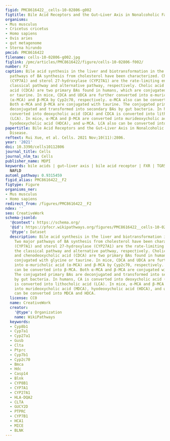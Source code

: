 ```yaml
---
figid: PMC8616422__cells-10-02806-g002
figtitle: Bile Acid Receptors and the Gut–Liver Axis in Nonalcoholic Fatty Liver Disease
organisms:
- Mus musculus
- Cricetus cricetus
- Homo sapiens
- Ovis aries
- gut metagenome
- Sterna hirundo
pmcid: PMC8616422
filename: cells-10-02806-g002.jpg
figlink: /pmc/articles/PMC8616422/figure/cells-10-02806-f002/
number: F2
caption: Bile acid synthesis in the liver and biotransformation in the gut. Two major
  pathways of BA synthesis from cholesterol have been characterized. Cholesterol-7α-hydroxylase
  (CYP7A1) and sterol 27-hydroxylase (CYP27A1) are the rate-limiting enzymes for the
  classical pathway and alternative pathway, respectively. Cholic acid (CA) and chenodeoxycholic
  acid (CDCA) are two primary BAs found in humans, which are conjugated with glycine
  or taurine. In mice, CDCA and UDCA are further converted into α-muricholic acid
  (α-MCA) and β-MCA by Cyp2c70, respectively. α-MCA also can be converted into β-MCA.
  Both α-MCA and β-MCA are conjugated with taurine. The conjugated primary BAs are
  deconjugated and transformed into secondary BAs by gut bacteria. In humans, CA is
  converted into deoxycholic acid (DCA) and CDCA is converted into lithocholic acid
  (LCA). In mice, α-MCA and β-MCA are converted into murideoxycholic acid (MDCA),
  hyodeoxycholic acid (HDCA), and ω-MCA. LCA also can be converted into MDCA and HDCA.
papertitle: Bile Acid Receptors and the Gut–Liver Axis in Nonalcoholic Fatty Liver
  Disease.
reftext: Rui Xue, et al. Cells. 2021 Nov;10(11):2806.
year: '2021'
doi: 10.3390/cells10112806
journal_title: Cells
journal_nlm_ta: Cells
publisher_name: MDPI
keywords: bile acids | gut–liver axis | bile acid receptor | FXR | TGR5 | S1PR2 |
  NAFLD
automl_pathway: 0.9315459
figid_alias: PMC8616422__F2
figtype: Figure
organisms_ner:
- Mus musculus
- Homo sapiens
redirect_from: /figures/PMC8616422__F2
ndex: ''
seo: CreativeWork
schema-jsonld:
  '@context': https://schema.org/
  '@id': https://pfocr.wikipathways.org/figures/PMC8616422__cells-10-02806-g002.html
  '@type': Dataset
  description: Bile acid synthesis in the liver and biotransformation in the gut.
    Two major pathways of BA synthesis from cholesterol have been characterized. Cholesterol-7α-hydroxylase
    (CYP7A1) and sterol 27-hydroxylase (CYP27A1) are the rate-limiting enzymes for
    the classical pathway and alternative pathway, respectively. Cholic acid (CA)
    and chenodeoxycholic acid (CDCA) are two primary BAs found in humans, which are
    conjugated with glycine or taurine. In mice, CDCA and UDCA are further converted
    into α-muricholic acid (α-MCA) and β-MCA by Cyp2c70, respectively. α-MCA also
    can be converted into β-MCA. Both α-MCA and β-MCA are conjugated with taurine.
    The conjugated primary BAs are deconjugated and transformed into secondary BAs
    by gut bacteria. In humans, CA is converted into deoxycholic acid (DCA) and CDCA
    is converted into lithocholic acid (LCA). In mice, α-MCA and β-MCA are converted
    into murideoxycholic acid (MDCA), hyodeoxycholic acid (HDCA), and ω-MCA. LCA also
    can be converted into MDCA and HDCA.
  license: CC0
  name: CreativeWork
  creator:
    '@type': Organization
    name: WikiPathways
  keywords:
  - Cyp8b1
  - Cyp7a1
  - Cyp27a1
  - Gusb
  - Clta
  - Ptprc
  - Cyp7b1
  - Cyp2c70
  - Bmca
  - Hdc
  - Casp14
  - Blnk
  - CYP8B1
  - CYP7A1
  - CYP27A1
  - HLA-DQA2
  - CLTA
  - GUCY2D
  - PTPRC
  - CYP7B1
  - HCA1
  - MICE
  - BLNK
---
```

